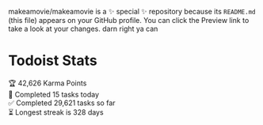 makeamovie/makeamovie is a ✨ special ✨ repository because its `README.md` (this file) appears on your GitHub profile.
You can click the Preview link to take a look at your changes. darn right ya can

# Todoist Stats

<!-- TODO-IST:START -->
🏆  42,626 Karma Points           
🌸  Completed 15 tasks today           
✅  Completed 29,621 tasks so far           
⏳  Longest streak is 328 days
<!-- TODO-IST:END -->